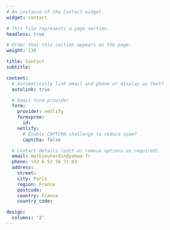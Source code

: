 ```yaml
---
# An instance of the Contact widget.
widget: contact

# This file represents a page section.
headless: true

# Order that this section appears on the page.
weight: 130

title: Contact
subtitle:

content:
  # Automatically link email and phone or display as text?
  autolink: true

  # Email form provider
  form:
    provider: netlify
    formspree:
      id:
    netlify:
      # Enable CAPTCHA challenge to reduce spam?
      captcha: false

  # Contact details (edit or remove options as required)
  email: mathieunordin@yahoo.fr
  phone: +33 6 52 56 71 03 
  address:
    street:
    city: Paris
    region: France
    postcode: 
    country: France
    country_code:

design:
  columns: '2'
---
```

